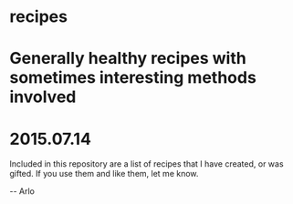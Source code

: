 # recipes
# Generally healthy recipes with sometimes interesting methods involved
# 
# 2015.07.14

Included in this repository are a list of recipes that I have created, or was gifted. If you use them and 
like them, let me know. 

-- 
Arlo 

